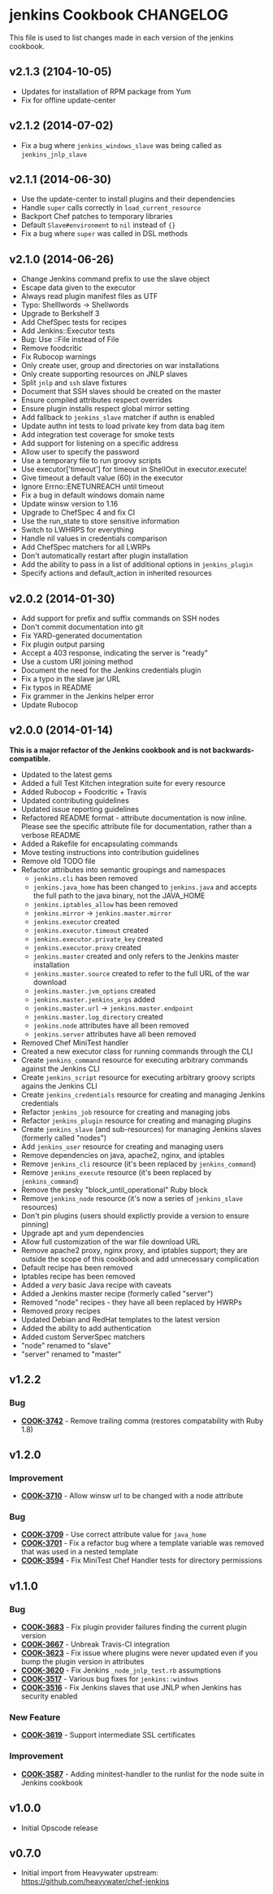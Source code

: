 jenkins Cookbook CHANGELOG
==========================
This file is used to list changes made in each version of the jenkins cookbook.

v2.1.3 (2104-10-05)
-------------------
- Updates for installation of RPM package from Yum
- Fix for offline update-center

v2.1.2 (2014-07-02)
-------------------
- Fix a bug where `jenkins_windows_slave` was being called as `jenkins_jnlp_slave`

v2.1.1 (2014-06-30)
-------------------
- Use the update-center to install plugins and their dependencies
- Handle `super` calls correctly in `load_current_resource`
- Backport Chef patches to temporary libraries
- Default `Slave#environment` to `nil` instead of `{}`
- Fix a bug where `super` was called in DSL methods


v2.1.0 (2014-06-26)
-------------------
- Change Jenkins command prefix to use the slave object
- Escape data given to the executor
- Always read plugin manifest files as UTF
- Typo: Shelllwords -> Shellwords
- Upgrade to Berkshelf 3
- Add ChefSpec tests for recipes
- Add Jenkins::Executor tests
- Bug: Use ::File instead of File
- Remove foodcritic
- Fix Rubocop warnings
- Only create user, group and directories on war installations
- Only create supporting resources on JNLP slaves
- Split `jnlp` and `ssh` slave fixtures
- Document that SSH slaves should be created on the master
- Ensure compiled attributes respect overrides
- Ensure plugin installs respect global mirror setting
- Add fallback to `jenkins_slave` matcher if authn is enabled
- Update authn int tests to load private key from data bag item
- Add integration test coverage for smoke tests
- Add support for listening on a specific address
- Allow user to specify the password
- Use a temporary file to run groovy scripts
- Use executor['timeout'] for timeout in ShellOut in executor.execute!
- Give timeout a default value (60) in the executor
- Ignore Errno::ENETUNREACH until timeout
- Fix a bug in default windows domain name
- Update winsw version to 1.16
- Upgrade to ChefSpec 4 and fix CI
- Use the run_state to store sensitive information
- Switch to LWHRPS for everything
- Handle nil values in credentials comparison
- Add ChefSpec matchers for all LWRPs
- Don't automatically restart after plugin installation
- Add the ability to pass in a list of additional options in `jenkins_plugin`
- Specify actions and default_action in inherited resources


v2.0.2 (2014-01-30)
-------------------
- Add support for prefix and suffix commands on SSH nodes
- Don't commit documentation into git
- Fix YARD-generated documentation
- Fix plugin output parsing
- Accept a 403 response, indicating the server is "ready"
- Use a custom URI joining method
- Document the need for the Jenkins credentials plugin
- Fix a typo in the slave jar URL
- Fix typos in README
- Fix grammer in the Jenkins helper error
- Update Rubocop


v2.0.0 (2014-01-14)
-------------------
**This is a major refactor of the Jenkins cookbook and is not backwards-compatible.**
- Updated to the latest gems
- Added a full Test Kitchen integration suite for every resource
- Added Rubocop + Foodcritic + Travis
- Updated contributing guidelines
- Updated issue reporting guidelines
- Refactored README format - attribute documentation is now inline. Please see the specific attribute file for documentation, rather than a verbose README
- Added a Rakefile for encapsulating commands
- Move testing instructions into contribution guidelines
- Remove old TODO file
- Refactor attributes into semantic groupings and namespaces
  - `jenkins.cli` has been removed
  - `jenkins.java_home` has been changed to `jenkins.java` and accepts the full path to the java binary, not the JAVA_HOME
  - `jenkins.iptables_allow` has been removed
  - `jenkins.mirror` -> `jenkins.master.mirror`
  - `jenkins.executor` created
  - `jenkins.executor.timeout` created
  - `jenkins.executor.private_key` created
  - `jenkins.executor.proxy` created
  - `jenkins.master` created and only refers to the Jenkins master installation
  - `jenkins.master.source` created to refer to the full URL of the war download
  - `jenkins.master.jvm_options` created
  - `jenkins.master.jenkins_args` added
  - `jenkins.master.url` -> `jenkins.master.endpoint`
  - `jenkins.master.log_directory` created
  - `jenkins.node` attributes have all been removed
  - `jenkins.server` attributes have all been removed
- Removed Chef MiniTest handler
- Created a new executor class for running commands through the CLI
- Create `jenkins_command` resource for executing arbitrary commands against the Jenkins CLI
- Create `jenkins_script` resource for executing arbitrary groovy scripts agains the Jenkins CLI
- Create `jenkins_credentials` resource for creating and managing Jenkins credentials
- Refactor `jenkins_job` resource for creating and managing jobs
- Refactor `jenkins_plugin` resource for creating and managing plugins
- Create `jenkins_slave` (and sub-resources) for managing Jenkins slaves (formerly called "nodes")
- Add `jenkins_user` resource for creating and managing users
- Remove dependencies on java, apache2, nginx, and iptables
- Remove `jenkins_cli` resource (it's been replaced by `jenkins_command`)
- Remove `jenkins_execute` resource (it's been replaced by `jenkins_command`)
- Remove the pesky "block_until_operational" Ruby block
- Remove `jenkins_node` resource (it's now a series of `jenkins_slave` resources)
- Don't pin plugins (users should explictly provide a version to ensure pinning)
- Upgrade apt and yum dependencies
- Allow full customization of the war file download URL
- Remove apache2 proxy, nginx proxy, and iptables support; they are outside the scope of this cookbook and add unnecessary complication
- Default recipe has been removed
- Iptables recipe has been removed
- Added a _very_ basic Java recipe with caveats
- Added a Jenkins master recipe (formerly called "server")
- Removed "node" recipes - they have all been replaced by HWRPs
- Removed proxy recipes
- Updated Debian and RedHat templates to the latest version
- Added the ability to add authentication
- Added custom ServerSpec matchers
- "node" renamed to "slave"
- "server" renamed to "master"


v1.2.2
------
### Bug
- **[COOK-3742](https://tickets.opscode.com/browse/COOK-3742)** - Remove trailing comma (restores compatability with Ruby 1.8)


v1.2.0
------
### Improvement
- **[COOK-3710](https://tickets.opscode.com/browse/COOK-3710)** - Allow winsw url to be changed with a node attribute

### Bug
- **[COOK-3709](https://tickets.opscode.com/browse/COOK-3709)** - Use correct attribute value for `java_home`
- **[COOK-3701](https://tickets.opscode.com/browse/COOK-3701)** - Fix a refactor bug where a template variable was removed that was used in a nested template
- **[COOK-3594](https://tickets.opscode.com/browse/COOK-3594)** - Fix MiniTest Chef Handler tests for directory permissions


v1.1.0
------
### Bug
- **[COOK-3683](https://tickets.opscode.com/browse/COOK-3683)** - Fix plugin provider failures finding the current plugin version
- **[COOK-3667](https://tickets.opscode.com/browse/COOK-3667)** - Unbreak Travis-CI integration
- **[COOK-3623](https://tickets.opscode.com/browse/COOK-3623)** - Fix issue where plugins were never updated even if you bump the plugin version in attributes
- **[COOK-3620](https://tickets.opscode.com/browse/COOK-3620)** - Fix Jenkins `_node_jnlp_test.rb` assumptions
- **[COOK-3517](https://tickets.opscode.com/browse/COOK-3517)** - Various bug fixes for `jenkins::windows`
- **[COOK-3516](https://tickets.opscode.com/browse/COOK-3516)** - Fix Jenkins slaves that use JNLP when Jenkins has security enabled

### New Feature
- **[COOK-3619](https://tickets.opscode.com/browse/COOK-3619)** - Support intermediate SSL certificates

### Improvement
- **[COOK-3587](https://tickets.opscode.com/browse/COOK-3587)** - Adding minitest-handler to the runlist for the node suite in Jenkins cookbook

v1.0.0
------

- Initial Opscode release

v0.7.0
------

- Initial import from Heavywater upstream: https://github.com/heavywater/chef-jenkins
